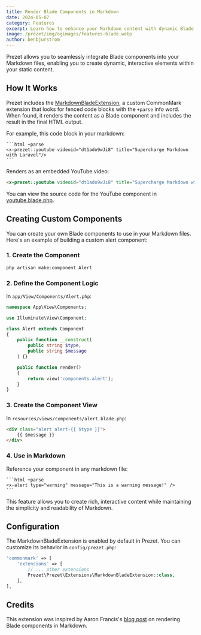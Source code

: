 ```yaml
---
title: Render Blade Components in Markdown
date: 2024-05-07
category: Features
excerpt: Learn how to enhance your Markdown content with dynamic Blade components in Prezet.
image: /prezet/img/ogimages/features-blade.webp
author: benbjurstrom
---
```


Prezet allows you to seamlessly integrate Blade components into your Markdown files, enabling you to create dynamic, interactive elements within your static content.

## How It Works

Prezet includes the [MarkdownBladeExtension](https://github.com/benbjurstrom/prezet/blob/main/src/Extensions/MarkdownBladeExtension.php), a custom CommonMark extension that looks for fenced code blocks with the `+parse` info word. When found, it renders the content as a Blade component and includes the result in the final HTML output.

For example, this code block in your markdown:

    ```html +parse
    <x-prezet::youtube videoid="dt1ado9wJi8" title="Supercharge Markdown with Laravel"/>
    ```

Renders as an embedded YouTube video:

```html +parse
<x-prezet::youtube videoid="dt1ado9wJi8" title="Supercharge Markdown with Laravel" date="2023-12-15T12:00:00+08:00"/>
```

You can view the source code for the YouTube component in [youtube.blade.php](https://github.com/benbjurstrom/prezet/blob/main/resources/views/components/youtube.blade.php).

## Creating Custom Components

You can create your own Blade components to use in your Markdown files. Here's an example of building a custom alert component:

### 1. Create the Component

```bash
php artisan make:component Alert
```

### 2. Define the Component Logic

In `app/View/Components/Alert.php`:

```php
namespace App\View\Components;

use Illuminate\View\Component;

class Alert extends Component
{
    public function __construct(
        public string $type,
        public string $message
    ) {}

    public function render()
    {
        return view('components.alert');
    }
}
```

### 3. Create the Component View

In `resources/views/components/alert.blade.php`:

```html
<div class="alert alert-{{ $type }}">
    {{ $message }}
</div>
```

### 4. Use in Markdown

Reference your component in any markdown file:

    ```html +parse
    <x-alert type="warning" message="This is a warning message!" />
    ```

This feature allows you to create rich, interactive content while maintaining the simplicity and readability of Markdown.

## Configuration

The MarkdownBladeExtension is enabled by default in Prezet. You can customize its behavior in `config/prezet.php`:

```php
'commonmark' => [
    'extensions' => [
        // ... other extensions
        Prezet\Prezet\Extensions\MarkdownBladeExtension::class,
    ],
],
```

## Credits

This extension was inspired by Aaron Francis's [blog post](https://aaronfrancis.com/2023/rendering-blade-components-in-markdown-e2e74e55) on rendering Blade components in Markdown.
